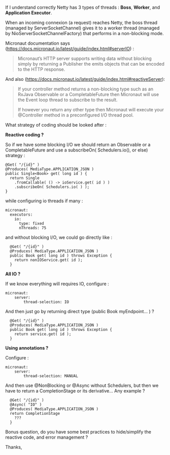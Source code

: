 If I understand correctly Netty has 3 types of threads : **Boss**, **Worker**, and **Application Executor**.

When an incoming connexion (a request) reaches Netty, the boss thread (managed by ServerSocketChannel) gives it to a worker thread (managed by NioServerSocketChannelFactory) that performs in a non-blocking mode.

Micronaut documentation says (https://docs.micronaut.io/latest/guide/index.html#serverIO) :

> Micronaut’s HTTP server supports writing data without blocking simply
> by returning a Publisher the emits objects that can be encoded to the
> HTTP response.

And also (https://docs.micronaut.io/latest/guide/index.html#reactiveServer):

> If your controller method returns a non-blocking type such as an
> RxJava Observable or a CompletableFuture then Micronaut will use the
> Event loop thread to subscribe to the result.
> 
> If however you return any other type then Micronaut will execute your
> @Controller method in a preconfigured I/O thread pool.

What strategy of coding should be looked after :

**Reactive coding ?**

So if we have some blocking I/O we should return an Observable or a CompletableFuture and use a subscribeOn( Schedulers.io(), or else) strategy :

    @Get( "/{id}" )
    @Produces( MediaType.APPLICATION_JSON )
    public Single<Book> get( long id ) {
      return Single
        .fromCallable( () -> ioService.get( id ) )
        .subscribeOn( Schedulers.io( ) );
    }

while configuring io threads if many : 

    micronaut:
      executors:
        io:
          type: fixed
          nThreads: 75


and without blocking I/O, we could go directly like :

      @Get( "/{id}" )
      @Produces( MediaType.APPLICATION_JSON )
      public Book get( long id ) throws Exception {
        return nonIOService.get( id );
      }


**All IO ?**

If we know everything will requires IO, configure :

    micronaut:
        server:
            thread-selection: IO

And then just go by returning direct type (public Book myEndpoint... ) ?

      @Get( "/{id}" )
      @Produces( MediaType.APPLICATION_JSON )
      public Book get( long id ) throws Exception {
        return service.get( id );
      }

**Using annotations ?**

Configure :

    micronaut:
        server:
            thread-selection: MANUAL

And then use @NonBlocking or @Async without Schedulers, but then we have to return a CompletionStage or its derivative... Any example ?

      @Get( "/{id}" )
      @Async( "IO" )
      @Produces( MediaType.APPLICATION_JSON )
      return CompletionStage
        ???
      }




Bonus question, do you have some best practices to hide/simplify the reactive code, and error management ?


Thanks,


